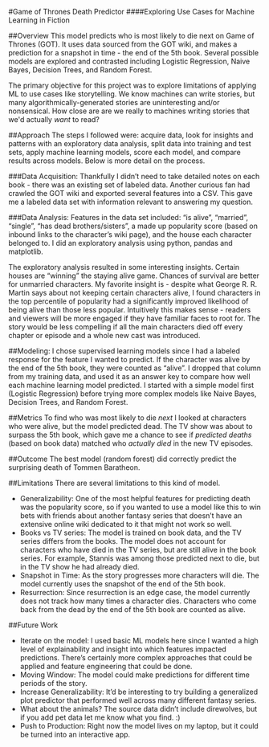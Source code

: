 #Game of Thrones Death Predictor
####Exploring Use Cases for Machine Learning in Fiction

##Overview
This model predicts who is most likely to die next on Game of Thrones (GOT). It uses data sourced from the GOT wiki, and makes a prediction for a snapshot in time - the end of the 5th book. Several possible models are explored and contrasted including Logistic Regression, Naive Bayes, Decision Trees, and Random Forest.  

The primary objective for this project was to explore limitations of applying ML to use cases like storytelling. We know machines can write stories, but many algorithmically-generated stories are uninteresting and/or nonsensical. How close are are we really to machines writing stories that we'd actually *want* to read? 
         
##Approach
The steps I followed were: acquire data, look for insights and patterns with an exploratory data analysis, split data into training and test sets, apply machine learning models, score each model, and compare results across models. Below is more detail on the process.   

###Data Acquisition: 
Thankfully I didn’t need to take detailed notes on each book - there was an existing set of labeled data. Another curious fan had crawled the GOT wiki and exported several features into a CSV. This gave me a labeled data set with information relevant to answering my question.  

###Data Analysis:
Features in the data set included: “is alive”, “married”, “single”, “has dead brothers/sisters”, a made up popularity score (based on inbound links to the character’s wiki page), and the house each character belonged to. I did an exploratory analysis using python, pandas and matplotlib. 

The exploratory analysis resulted in some interesting insights. Certain houses are “winning” the staying alive game. Chances of survival are better for unmarried characters. My favorite insight is - despite what George R. R. Martin says about not keeping certain characters alive, I found characters in the top percentile of popularity had a significantly improved likelihood of being alive than those less popular. Intuitively this makes sense -  readers and viewers will be more engaged if they have familiar faces to root for. The story would be less compelling if all the main characters died off every chapter or episode and a whole new cast was introduced.   

##Modeling:
I chose supervised learning models since I had a labeled response for the feature I wanted to predict. If the character was alive by the end of the 5th book, they were counted as “alive”. I dropped that column from my training data, and used it as an answer key to compare how well each machine learning model predicted. I started with a simple model first (Logistic Regression) before trying more complex models like Naive Bayes, Decision Trees, and Random Forest.  

##Metrics 
To find who was most likely to die *next* I looked at characters who were alive, but the model predicted dead. The TV show was about to surpass the 5th book, which gave me a chance to see if *predicted deaths* (based on book data) matched who *actually died* in the new TV episodes. 

##Outcome
The best model (random forest) did correctly predict the surprising death of Tommen Baratheon.

##Limitations
There are several limitations to this kind of model. 
-  Generalizability: One of the most helpful features for predicting death was the popularity score, so if you wanted to use a model like this to win bets with friends about another fantasy series that doesn’t have an extensive online wiki dedicated to it that might not work so well. 
-  Books vs TV series: The model is trained on book data, and the TV series differs from the books. The model does not account for characters who have died in the TV series, but are still alive in the book series. For example, Stannis was among those predicted next to die, but in the TV show he had already died. 
-  Snapshot in Time: As the story progresses more characters will die. The model currently uses the snapshot of the end of the 5th book.
-  Resurrection: Since resurrection is an edge case, the model currently does not track how many times a character dies. Characters who come back from the dead by the end of the 5th book are counted as alive.    

##Future Work
- Iterate on the model: I used basic ML models here since I wanted a high level of explainability and insight into which features impacted predictions. There’s certainly more complex approaches that could be applied and feature engineering that could be done.
- Moving Window: The model could make predictions for different time periods of the story.
- Increase Generalizability: It’d be interesting to try building a generalized plot predictor that performed well across many different fantasy series. 
- What about the animals? The source data didn’t include direwolves, but if you add pet data let me know what you find. :)
- Push to Production: Right now the model lives on my laptop, but it could be turned into an interactive app. 
